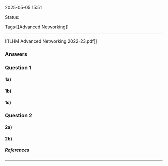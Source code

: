 2025-05-05 15:51

Status:

Tags:[[Advanced Networking]]

---

![[LHM Advanced Networking 2022-23.pdf]]


### Answers
### Question 1

#### 1a)

#### 1b)

#### 1c)


### Question 2

#### 2a)

#### 2b)



##### References
----
